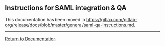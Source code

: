 ## Instructions for SAML integration & QA

This documentation has been moved to <https://gitlab.com/gitlab-org/release/docs/blob/master/general/saml-qa-instructions.md>.

---

[Return to Documentation](../README.md#documentation)
